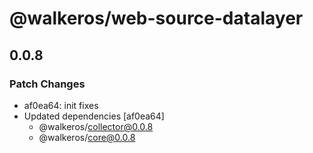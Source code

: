 # @walkeros/web-source-datalayer

## 0.0.8

### Patch Changes

- af0ea64: init fixes
- Updated dependencies [af0ea64]
  - @walkeros/collector@0.0.8
  - @walkeros/core@0.0.8

